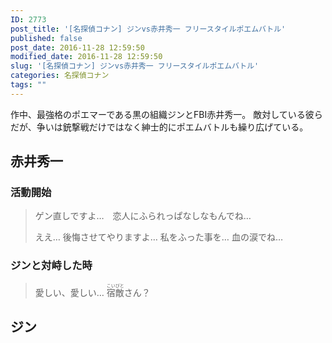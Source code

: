 ```yaml
---
ID: 2773
post_title: '[名探偵コナン] ジンvs赤井秀一 フリースタイルポエムバトル'
published: false
post_date: 2016-11-28 12:59:50
modified_date: 2016-11-28 12:59:50
slug: '[名探偵コナン] ジンvs赤井秀一 フリースタイルポエムバトル'
categories: 名探偵コナン
tags: ""
---
```

作中、最強格のポエマーである黒の組織ジンとFBI赤井秀一。
敵対している彼らだが、争いは銃撃戦だけではなく紳士的にポエムバトルも繰り広げている。

<!--more-->

## 赤井秀一
### 活動開始
> ゲン直しですよ…　恋人にふられっぱなしなもんでね…
> 
> ええ… 後悔させてやりますよ… 私をふった事を… 血の涙でね…

### ジンと対峙した時
> 愛しい、愛しい… <ruby>宿<rt>こい</rt>敵<rt>びと</rt></ruby>さん？

## ジン